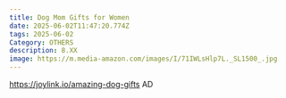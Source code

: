 ```yaml
---
title: Dog Mom Gifts for Women
date: 2025-06-02T11:47:20.774Z
tags: 2025-06-02
Category: OTHERS
description: 8.XX
image: https://m.media-amazon.com/images/I/71IWLsHlp7L._SL1500_.jpg
---
```

https://joylink.io/amazing-dog-gifts    AD